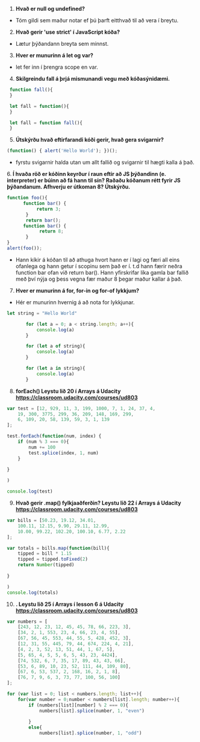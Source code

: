 1. <b>Hvað er null og undefined?</b> 
  * Tóm gildi sem maður notar ef þú þarft eitthvað til að vera í breytu.
2. <b>Hvað gerir 'use strict' í JavaScript kóða?</b> 
  * Lætur þýðandann breyta sem minnst.
3. <b>Hver er munurinn á let og var?</b>
  * let fer inn í þrengra scope en var.

4. <b>Skilgreindu fall á þrjá mismunandi vegu með kóðasýnidæmi.</b>
 ```javascript
  function fall(){
  }
  ```
  
 ```javascript
  let fall = function(){
  }
  ```
  
 ```javascript
  let fall = function fall(){
  }
  ```
5. <b>Útskýrðu hvað eftirfarandi kóði gerir, hvað gera svigarnir?</b>
 ```javascript
 (function() { alert('Hello World'); })();
 ```
 * fyrstu svigarnir halda utan um allt fallið og svigarnir til hægti kalla á það.

6.<b> Í hvaða röð er kóðinn keyrður í raun eftir að JS þýðandinn (e. interpreter) er búinn að fá
hann til sín? Raðaðu kóðanum rétt fyrir JS þýðandanum. Afhverju er útkoman 8? Útskýrðu.</b>
```javascript
function foo(){
      function bar() {
           return 3;
       }
       return bar();
      function bar() {
            return 8;
       }
}
alert(foo()); 

```
 * Hann kíkir á kóðan til að athuga hvort hann er í lagi og færi all eins ofanlega og hann getur í scopinu sem það er í. t.d hann færir neðra function bar ofan við return bar(). Hann yfirskrifar líka gamla bar fallið með því nýja og þess vegna fær maður 8 þegar maður kallar á það.
7. <b> Hver er munurinn á for, for-in og for-of lykkjum? </b>
 * Hér er munurinn hvernig á að nota for lykkjunar.
 ```javascript
 let string = "Hello World"

		for (let a = 0; a < string.length; a++){
			console.log(a)
		}

		for (let a of string){
			console.log(a)
		}

		for (let a in string){
			console.log(a)
		}
 
 ```
8. <b>forEach() Leystu lið 20 í Arrays á Udacity https://classroom.udacity.com/courses/ud803 </b>

```javascript
var test = [12, 929, 11, 3, 199, 1000, 7, 1, 24, 37, 4,
    19, 300, 3775, 299, 36, 209, 148, 169, 299,
    6, 109, 20, 58, 139, 59, 3, 1, 139
];

test.forEach(function(num, index) {
    if (num % 3 === 0){
        num += 100
        test.splice(index, 1, num)
    }
    
}

)

console.log(test)
```
9. <b>Hvað gerir .map() fylkjaaðferðin? Leystu lið 22 í Arrays á Udacity
https://classroom.udacity.com/courses/ud803</b>
```javascript
var bills = [50.23, 19.12, 34.01,
    100.11, 12.15, 9.90, 29.11, 12.99,
    10.00, 99.22, 102.20, 100.10, 6.77, 2.22
];

var totals = bills.map(function(bill){
    tipped = bill * 1.15
    tipped = tipped.toFixed(2)
    return Number(tipped)
    
}

)
console.log(totals)
```
10. <b>. Leystu lið 25 í Arrays í lesson 6 á Udacity https://classroom.udacity.com/courses/ud803</b>
```javascript
var numbers = [
    [243, 12, 23, 12, 45, 45, 78, 66, 223, 3],
    [34, 2, 1, 553, 23, 4, 66, 23, 4, 55],
    [67, 56, 45, 553, 44, 55, 5, 428, 452, 3],
    [12, 31, 55, 445, 79, 44, 674, 224, 4, 21],
    [4, 2, 3, 52, 13, 51, 44, 1, 67, 5],
    [5, 65, 4, 5, 5, 6, 5, 43, 23, 4424],
    [74, 532, 6, 7, 35, 17, 89, 43, 43, 66],
    [53, 6, 89, 10, 23, 52, 111, 44, 109, 80],
    [67, 6, 53, 537, 2, 168, 16, 2, 1, 8],
    [76, 7, 9, 6, 3, 73, 77, 100, 56, 100]
];

for (var list = 0; list < numbers.length; list++){
    for(var number = 0;number < numbers[list].length; number++){
        if (numbers[list][number] % 2 === 0){
            numbers[list].splice(number, 1, "even")
            
        }
        else{
            numbers[list].splice(number, 1, "odd")
```
